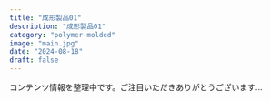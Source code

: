 ```yaml
---
title: "成形製品01"
description: "成形製品01"
category: "polymer-molded"
image: "main.jpg"
date: "2024-08-18"
draft: false
---
```


コンテンツ情報を整理中です。ご注目いただきありがとうございます...